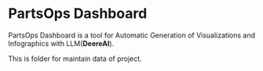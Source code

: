 # PartsOps Dashboard

PartsOps Dashboard is a tool for Automatic Generation of Visualizations and Infographics with LLM(**DeereAI**).

This is folder for maintain data of project.